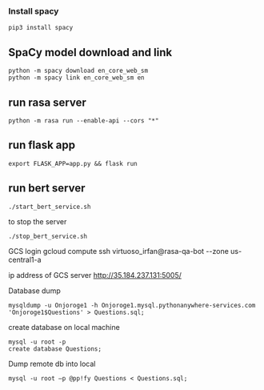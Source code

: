 ### Install spacy 
```shell script
pip3 install spacy
```
## SpaCy model download and link
```shell script
python -m spacy download en_core_web_sm
python -m spacy link en_core_web_sm en
```

## run rasa server
```shell script
python -m rasa run --enable-api --cors "*"
```

## run flask app
```shell script
export FLASK_APP=app.py && flask run
```

## run bert server
```shell script
./start_bert_service.sh
```
to stop the server
```shell script
./stop_bert_service.sh
```

GCS login
gcloud compute ssh virtuoso_irfan@rasa-qa-bot --zone us-central1-a

ip address of GCS server
http://35.184.237.131:5005/

Database dump
```shell script
mysqldump -u Onjoroge1 -h Onjoroge1.mysql.pythonanywhere-services.com 'Onjoroge1$Questions' > Questions.sql;
```

create database on local machine
```shell script
mysql -u root -p
create database Questions;
```

Dump remote db into local
```shell script
mysql -u root –p @pp!fy Questions < Questions.sql;
```

